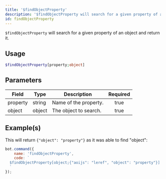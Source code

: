 ```yaml
---
title: '$findObjectProperty'
description: '$findObjectProperty will search for a given property of an object and return it.'
id: findObjectProperty
---
```


`$findObjectProperty` will search for a given property of an object and return it.

## Usage

```php
$findObjectProperty[property;object]
```

## Parameters

| Field    | Type   | Description           | Required |
| -------- | ------ | --------------------- |:--------:|
| property | string | Name of the property. |   true   |
| object   | object | The object to search. |   true   |

## Example(s)

This will return `{"object": "property"}` as it was able to find "object":

```javascript
bot.command({
    name: 'findObjectProperty',
    code: `
  $findObjectProperty[object;{"aoijs": "leref", "object": "property"}]
  `
});
```

